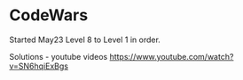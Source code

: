 # CodeWars

Started May23  Level 8 to Level 1 in order.



Solutions - youtube videos
https://www.youtube.com/watch?v=SN6hqiExBgs



























